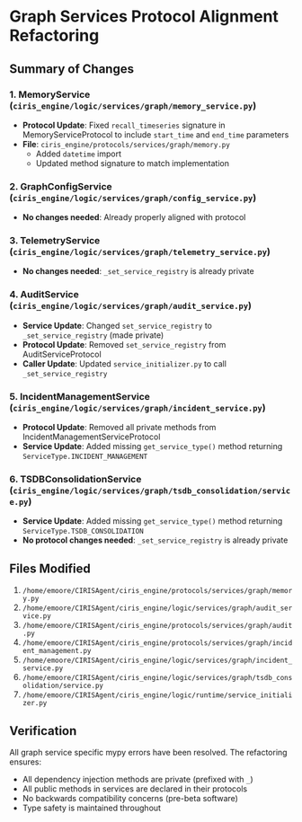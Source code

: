 # Graph Services Protocol Alignment Refactoring

## Summary of Changes

### 1. MemoryService (`ciris_engine/logic/services/graph/memory_service.py`)
- **Protocol Update**: Fixed `recall_timeseries` signature in MemoryServiceProtocol to include `start_time` and `end_time` parameters
- **File**: `ciris_engine/protocols/services/graph/memory.py`
  - Added `datetime` import
  - Updated method signature to match implementation

### 2. GraphConfigService (`ciris_engine/logic/services/graph/config_service.py`)
- **No changes needed**: Already properly aligned with protocol

### 3. TelemetryService (`ciris_engine/logic/services/graph/telemetry_service.py`)
- **No changes needed**: `_set_service_registry` is already private

### 4. AuditService (`ciris_engine/logic/services/graph/audit_service.py`)
- **Service Update**: Changed `set_service_registry` to `_set_service_registry` (made private)
- **Protocol Update**: Removed `set_service_registry` from AuditServiceProtocol
- **Caller Update**: Updated `service_initializer.py` to call `_set_service_registry`

### 5. IncidentManagementService (`ciris_engine/logic/services/graph/incident_service.py`)
- **Protocol Update**: Removed all private methods from IncidentManagementServiceProtocol
- **Service Update**: Added missing `get_service_type()` method returning `ServiceType.INCIDENT_MANAGEMENT`

### 6. TSDBConsolidationService (`ciris_engine/logic/services/graph/tsdb_consolidation/service.py`)
- **Service Update**: Added missing `get_service_type()` method returning `ServiceType.TSDB_CONSOLIDATION`
- **No protocol changes needed**: `_set_service_registry` is already private

## Files Modified

1. `/home/emoore/CIRISAgent/ciris_engine/protocols/services/graph/memory.py`
2. `/home/emoore/CIRISAgent/ciris_engine/logic/services/graph/audit_service.py`
3. `/home/emoore/CIRISAgent/ciris_engine/protocols/services/graph/audit.py`
4. `/home/emoore/CIRISAgent/ciris_engine/protocols/services/graph/incident_management.py`
5. `/home/emoore/CIRISAgent/ciris_engine/logic/services/graph/incident_service.py`
6. `/home/emoore/CIRISAgent/ciris_engine/logic/services/graph/tsdb_consolidation/service.py`
7. `/home/emoore/CIRISAgent/ciris_engine/logic/runtime/service_initializer.py`

## Verification

All graph service specific mypy errors have been resolved. The refactoring ensures:
- All dependency injection methods are private (prefixed with `_`)
- All public methods in services are declared in their protocols
- No backwards compatibility concerns (pre-beta software)
- Type safety is maintained throughout